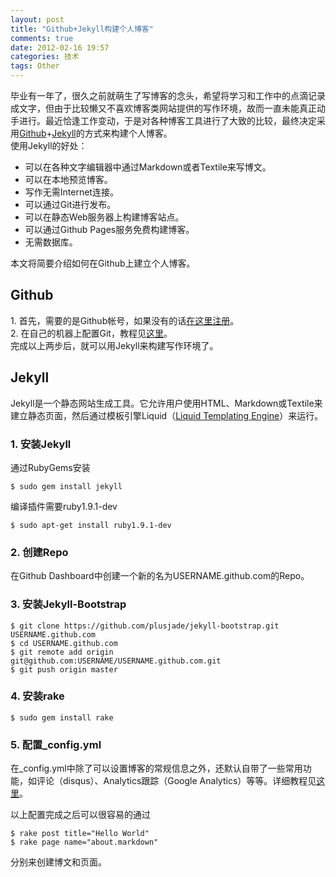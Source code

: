 ```yaml
---
layout: post
title: "Github+Jekyll构建个人博客"
comments: true
date: 2012-02-16 19:57
categories: 技术
tags: Other
---
```


毕业有一年了，很久之前就萌生了写博客的念头，希望将学习和工作中的点滴记录成文字，但由于比较懒又不喜欢博客类网站提供的写作环境，故而一直未能真正动手进行。最近恰逢工作变动，于是对各种博客工具进行了大致的比较，最终决定采用[Github](http://github.com)+[Jekyll](http://jekyllbootstrap.com/lessons/jekyll-introduction.html)的方式来构建个人博客。   
使用Jekyll的好处：

<ul>
<li>可以在各种文字编辑器中通过Markdown或者Textile来写博文。</li>
<li>可以在本地预览博客。</li>
<li>写作无需Internet连接。</li>
<li>可以通过Git进行发布。</li>
<li>可以在静态Web服务器上构建博客站点。</li>
<li>可以通过Github Pages服务免费构建博客。</li>
<li>无需数据库。</li>
</ul>

本文将简要介绍如何在Github上建立个人博客。

## Github
1\. 首先，需要的是Github帐号，如果没有的话[在这里注册](https://github.com/plans)。  
2\. 在自己的机器上配置Git，教程见[这里](http://help.github.com/linux-set-up-git/)。  
完成以上两步后，就可以用Jekyll来构建写作环境了。

## Jekyll
Jekyll是一个静态网站生成工具。它允许用户使用HTML、Markdown或Textile来建立静态页面，然后通过模板引擎Liquid（[Liquid Templating Engine](http://liquidmarkup.org)）来运行。  
### 1. 安装Jekyll
通过RubyGems安装

	$ sudo gem install jekyll

编译插件需要ruby1.9.1-dev

	$ sudo apt-get install ruby1.9.1-dev

### 2. 创建Repo
在Github Dashboard中创建一个新的名为USERNAME.github.com的Repo。

### 3. 安装Jekyll-Bootstrap
	$ git clone https://github.com/plusjade/jekyll-bootstrap.git USERNAME.github.com
	$ cd USERNAME.github.com
	$ git remote add origin git@github.com:USERNAME/USERNAME.github.com.git
	$ git push origin master

### 4. 安装rake
	$ sudo gem install rake

### 5. 配置\_config.yml
在_config.yml中除了可以设置博客的常规信息之外，还默认自带了一些常用功能，如评论（disqus）、Analytics跟踪（Google Analytics）等等。详细教程见[这里](http://jekyllbootstrap.com/usage/blog-configuration.html)。

以上配置完成之后可以很容易的通过  

	$ rake post title="Hello World"
	$ rake page name="about.markdown"

分别来创建博文和页面。

